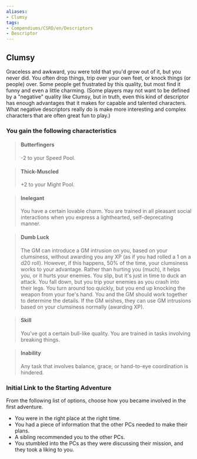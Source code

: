 ```yaml
---
aliases:
- Clumsy
tags:
- Compendiums/CSRD/en/Descriptors
- Descriptor
---
```


## Clumsy  
Graceless and awkward, you were told that you'd grow out of it, but you never did. You often drop things, trip over your own feet, or knock things (or people) over. Some people get frustrated by this quality, but most find it funny and even a little charming.
(Some players may not want to be defined by a "negative" quality like Clumsy, but in truth, even this kind of descriptor has enough advantages that it makes for capable and talented characters. What negative descriptors really do is make more interesting and complex characters that are often great fun to play.)
### You gain the following characteristics  
> #### Butterfingers
> -2 to your Speed Pool.  

> #### Thick-Muscled
> +2 to your Might Pool.  

> #### Inelegant
> You have a certain lovable charm. You are trained in all pleasant social interactions when you express a lighthearted, self-deprecating manner.  

> #### Dumb Luck
> The GM can introduce a GM intrusion on you, based on your clumsiness, without awarding you any XP (as if you had rolled a 1 on a d20 roll). However, if this happens, 50% of the time, your clumsiness works to your advantage. Rather than hurting you (much), it helps you, or it hurts your enemies. You slip, but it's just in time to duck an attack. You fall down, but you trip your enemies as you crash into their legs. You turn around too quickly, but you end up knocking the weapon from your foe's hand. You and the GM should work together to determine the details. If the GM wishes, they can use GM intrusions based on your clumsiness normally (awarding XP).  

> #### Skill
> You've got a certain bull-like quality. You are trained in tasks involving breaking things.  

> #### Inability
> Any task that involves balance, grace, or hand-to-eye coordination is hindered.  

### Initial Link to the Starting Adventure  
From the following list of options, choose how you became involved in the first adventure.  
- You were in the right place at the right time.  
- You had a piece of information that the other PCs needed to make their plans.  
- A sibling recommended you to the other PCs.  
- You stumbled into the PCs as they were discussing their mission, and they took a liking to you.  